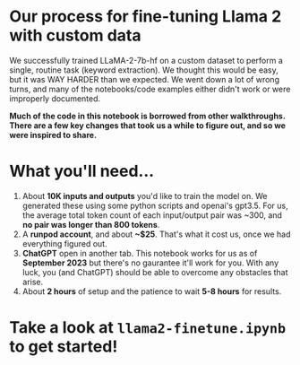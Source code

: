 # Our process for fine-tuning Llama 2 with custom data

We successfully trained LLaMA-2-7b-hf on a custom dataset to perform a single, routine task (keyword extraction). We thought this would be easy, but it was WAY HARDER than we expected. We went down a lot of wrong turns, and many of the notebooks/code examples either didn't work or were improperly documented. 

**Much of the code in this notebook is borrowed from other walkthroughs. There are a few key changes that took us a while to figure out, and so we were inspired to share.**

# What you'll need...

1. About **10K inputs and outputs** you'd like to train the model on. We generated these using some python scripts and openai's gpt3.5. For us, the average total token count of each input/output pair was ~300, and **no pair was longer than 800 tokens**.
2. A **runpod account**, and about **~$25**. That's what it cost us, once we had everything figured out. 
3. **ChatGPT** open in another tab. This notebook works for us as of **September 2023** but there's no gaurantee it'll work for you. With any luck, you (and ChatGPT) should be able to overcome any obstacles that arise. 
4. About **2 hours** of setup and the patience to wait **5-8 hours** for results.

# Take a look at ```llama2-finetune.ipynb``` to  get started!
